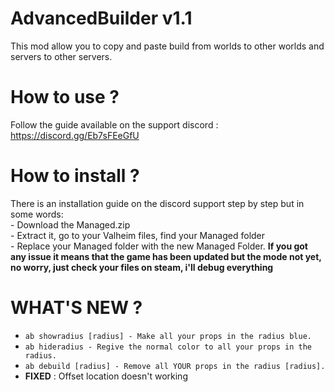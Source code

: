 # AdvancedBuilder v1.1
This mod allow you to copy and paste build from worlds to other worlds and servers to other servers.

# How to use ?
Follow the guide available on the support discord : https://discord.gg/Eb7sFEeGfU

# How to install ? 
There is an installation guide on the discord support step by step but in some words:<br>- Download the Managed.zip<br>- Extract it, go to your Valheim files, find your Managed folder<br> - Replace your Managed folder with the new Managed Folder.
**If you got any issue it means that the game has been updated but the mode not yet, no worry, just check your files on steam, i'll debug everything**

# WHAT'S NEW ?
- `ab showradius [radius] - Make all your props in the radius blue.`
- `ab hideradius - Regive the normal color to all your props in the radius.`
- `ab debuild [radius] - Remove all YOUR props in the radius [radius].`
- **FIXED** : Offset location doesn't working
